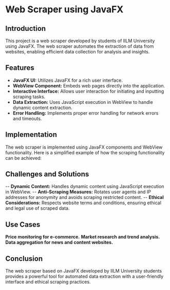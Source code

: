 # Web Scraper using JavaFX

## Introduction
This project is a web scraper developed by students of IILM University using JavaFX. The web scraper automates the extraction of data from websites, enabling efficient data collection for analysis and insights.

## Features
- **JavaFX UI:** Utilizes JavaFX for a rich user interface.
- **WebView Component:** Embeds web pages directly into the application.
- **Interactive Interface:** Allows user interaction for initiating and inputting scraping tasks.
- **Data Extraction:** Uses JavaScript execution in WebView to handle dynamic content extraction.
- **Error Handling:** Implements proper error handling for network errors and timeouts.

## Implementation
The web scraper is implemented using JavaFX components and WebView functionality. Here is a simplified example of how the scraping functionality can be achieved:

## Challenges and Solutions
-- **Dynamic Content:** Handles dynamic content using JavaScript execution in WebView.
-- **Anti-Scraping Measures:** Rotates user agents and IP addresses for anonymity and avoids scraping restricted content.
-- **Ethical Considerations:** Respects website terms and conditions, ensuring ethical and legal use of scraped data.
## Use Cases
**Price monitoring for e-commerce.**
**Market research and trend analysis.**
**Data aggregation for news and content websites.**
## Conclusion
The web scraper based on JavaFX developed by IILM University students provides a powerful tool for automated data extraction with a user-friendly interface and ethical scraping practices.
